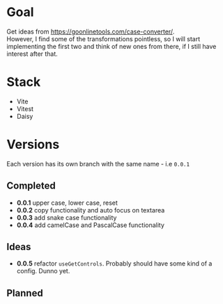# Goal

Get ideas from https://goonlinetools.com/case-converter/.  
However, I find some of the transformations pointless, so I will start implementing the first two and think of new ones from there, if I still have interest after that.

# Stack

- Vite
- Vitest
- Daisy

# Versions

Each version has its own branch with the same name - i.e `0.0.1`

## Completed

- **0.0.1** upper case, lower case, reset
- **0.0.2** copy functionality and auto focus on textarea
- **0.0.3** add snake case functionality
- **0.0.4** add camelCase and PascalCase functionality

## Ideas
- **0.0.5** refactor `useGetControls`. Probably should have some kind of a config. Dunno yet. 

## Planned
